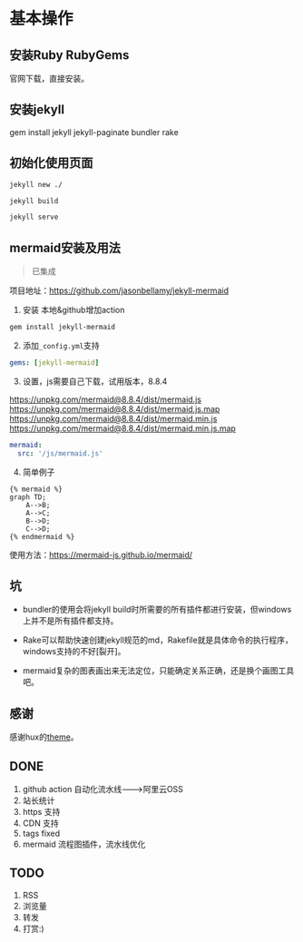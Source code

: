 # 基本操作

## 安装Ruby RubyGems

官网下载，直接安装。

## 安装jekyll

gem install jekyll jekyll-paginate bundler rake

## 初始化使用页面

```bash
jekyll new ./

jekyll build

jekyll serve
```

## mermaid安装及用法

> 已集成

项目地址：https://github.com/jasonbellamy/jekyll-mermaid

1. 安装 本地&github增加action
   
```bash
gem install jekyll-mermaid
```

2. 添加`_config.yml`支持

```yaml
gems: [jekyll-mermaid]
```

3. 设置，js需要自己下载，试用版本，8.8.4

https://unpkg.com/mermaid@8.8.4/dist/mermaid.js
https://unpkg.com/mermaid@8.8.4/dist/mermaid.js.map
https://unpkg.com/mermaid@8.8.4/dist/mermaid.min.js
https://unpkg.com/mermaid@8.8.4/dist/mermaid.min.js.map

```yaml
mermaid:
  src: '/js/mermaid.js'
```

4. 简单例子

```
{% mermaid %}
graph TD;
    A-->B;
    A-->C;
    B-->D;
    C-->D;
{% endmermaid %}
```

使用方法：https://mermaid-js.github.io/mermaid/

## 坑

* bundler的使用会将jekyll build时所需要的所有插件都进行安装，但windows上并不是所有插件都支持。

* Rake可以帮助快速创建jekyll规范的md，Rakefile就是具体命令的执行程序，windows支持的不好[裂开]。

* mermaid复杂的图表画出来无法定位，只能确定关系正确，还是换个画图工具吧。

## 感谢

感谢hux的<a href="http://huangxuan.me/" target="_blank">theme</a>。

## DONE

1. github action 自动化流水线--->阿里云OSS
2. 站长统计
3. https 支持
4. CDN 支持
5. tags fixed
6. mermaid  流程图插件，流水线优化


## TODO

1. RSS
2. 浏览量
3. 转发
4. 打赏:)

